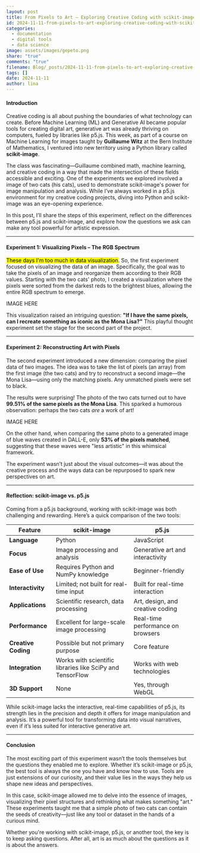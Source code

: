 ```yaml
---
layout: post
title: From Pixels to Art – Exploring Creative Coding with scikit-image
id: 2024-11-11-from-pixels-to-art-exploring-creative-coding-with-scikit-image.md
categories:
  - documentation
  - digital tools
  - data science
image: assets/images/gepeto.png
share: "true"
comments: "true"
filename: Blog/_posts/2024-11-11-from-pixels-to-art-exploring-creative-coding-with-scikit-image.md
tags: []
date: 2024-11-11
author: lina
---
```

#### **Introduction**

Creative coding is all about pushing the boundaries of what technology can create. Before Machine Learning (ML) and Generative AI became popular tools for creating digital art, generative art was already thriving on computers, fueled by libraries like p5.js. This week, as part of a course on Machine Learning for images taught by **Guillaume Witz** at the Bern Institute of Mathematics, I ventured into new territory using a Python library called **scikit-image**.

The class was fascinating—Guillaume combined math, machine learning, and creative coding in a way that made the intersection of these fields accessible and exciting. One of the experiments we explored involved a image of two cats (his cats), used to demonstrate scikit-image's power for image manipulation and analysis. While I’ve always worked in a p5.js environment for my creative coding projects, diving into Python and scikit-image was an eye-opening experience.

In this post, I’ll share the steps of this experiment, reflect on the differences between p5.js and scikit-image, and explore how the questions we ask can make any tool powerful for artistic expression.

---

#### **Experiment 1: Visualizing Pixels – The RGB Spectrum**

<mark class="hltr-pink">These days I'm too much in data visualization</mark>. So, the first experiment focused on visualizing the data of an image. Specifically, the goal was to take the pixels of an image and reorganize them according to their RGB values. Starting with the two cats' photo, I created a visualization where the pixels were sorted from the darkest reds to the brightest blues, allowing the entire RGB spectrum to emerge.

IMAGE HERE


This visualization raised an intriguing question: **"If I have the same pixels, can I recreate something as iconic as the Mona Lisa?"** This playful thought experiment set the stage for the second part of the project.

---

#### **Experiment 2: Reconstructing Art with Pixels**

The second experiment introduced a new dimension: comparing the pixel data of two images. The idea was to take the list of pixels (an array) from the first image (the two cats) and try to reconstruct a second image—the Mona Lisa—using only the matching pixels. Any unmatched pixels were set to black.

The results were surprising! The photo of the two cats turned out to have **99.51% of the same pixels as the Mona Lisa**. This sparked a humorous observation: perhaps the two cats _are_ a work of art! 

IMAGE HERE

On the other hand, when comparing the same photo to a generated image of blue waves created in DALL-E, only **53% of the pixels matched**, suggesting that these waves were "less artistic" in this whimsical framework.

The experiment wasn’t just about the visual outcomes—it was about the creative process and the ways data can be repurposed to spark new perspectives on art.

---

#### **Reflection: scikit-image vs. p5.js**

Coming from a p5.js background, working with scikit-image was both challenging and rewarding. Here’s a quick comparison of the two tools:

|Feature|scikit-image|p5.js|
|---|---|---|
|**Language**|Python|JavaScript|
|**Focus**|Image processing and analysis|Generative art and interactivity|
|**Ease of Use**|Requires Python and NumPy knowledge|Beginner-friendly|
|**Interactivity**|Limited; not built for real-time input|Built for real-time interaction|
|**Applications**|Scientific research, data processing|Art, design, and creative coding|
|**Performance**|Excellent for large-scale image processing|Real-time performance on browsers|
|**Creative Coding**|Possible but not primary purpose|Core feature|
|**Integration**|Works with scientific libraries like SciPy and TensorFlow|Works with web technologies|
|**3D Support**|None|Yes, through WebGL|

While scikit-image lacks the interactive, real-time capabilities of p5.js, its strength lies in the precision and depth it offers for image manipulation and analysis. It’s a powerful tool for transforming data into visual narratives, even if it’s less suited for interactive generative art.

---

#### **Conclusion**

The most exciting part of this experiment wasn’t the tools themselves but the questions they enabled me to explore. Whether it’s scikit-image or p5.js, the best tool is always the one you have and know how to use. Tools are just extensions of our curiosity, and their value lies in the ways they help us shape new ideas and perspectives.

In this case, scikit-image allowed me to delve into the essence of images, visualizing their pixel structures and rethinking what makes something "art." These experiments taught me that a simple photo of two cats can contain the seeds of creativity—just like any tool or dataset in the hands of a curious mind.

Whether you're working with scikit-image, p5.js, or another tool, the key is to keep asking questions. After all, art is as much about the questions as it is about the answers.